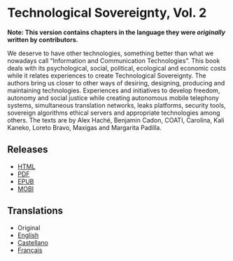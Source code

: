 # Technological Sovereignty, Vol. 2

**Note: This version contains chapters in the language they were *originally* written by contributors.**

We deserve to have other technologies, something better than what we nowadays call “Information and Communication Technologies”.  This book deals with its psychological, social, political, ecological and economic costs while it relates experiences to create Technological Sovereignty.  The authors bring us closer to other ways of desiring, designing, producing and maintaining technologies.  Experiences and initiatives to develop freedom, autonomy and social justice while creating autonomous mobile telephony systems, simultaneous translation networks, leaks platforms, security tools, sovereign algorithms ethical servers and appropriate technologies among others.  The texts are by Alex Haché, Benjamin Cadon, COATI, Carolina, Kali Kaneko, Loreto Bravo, Maxigas and Margarita Padilla.

## Releases

* [HTML](https://sobtec.gitbooks.io/sobtec2/content/or/)
* [PDF](https://sobtec.gitbooks.io/sobtec2/releases/latest/sobtec2_or.pdf)
* [EPUB](https://sobtec.gitbooks.io/sobtec2/releases/latest/sobtec2_or.epub)
* [MOBI](https://sobtec.gitbooks.io/sobtec2/releases/latest/sobtec2_or.mobi)

## Translations

* Original
* [English](https://sobtec.gitbooks.io/sobtec2/content/en/)
* [Castellano](https://sobtec.gitbooks.io/sobtec2/content/es/)
* [Français](https://sobtec.gitbooks.io/sobtec2/content/fr/)

